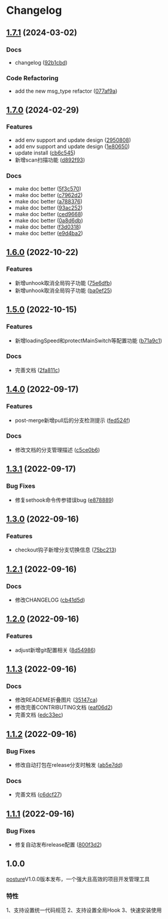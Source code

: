 # Changelog

## [1.7.1](https://github.com/WGrape/posture/compare/v1.7.0...v1.7.1) (2024-03-02)


### Docs

* changelog ([92b1cbd](https://github.com/WGrape/posture/commit/92b1cbd9957771ed251e2dfe29021be1403d96c5))


### Code Refactoring

* add the new msg_type refactor ([077af9a](https://github.com/WGrape/posture/commit/077af9aebfc618500ddf858518574c3d0dc35fcc))

## [1.7.0](https://github.com/WGrape/posture/compare/v1.6.0...v1.7.0) (2024-02-29)


### Features

* add env support and update design ([2950808](https://github.com/WGrape/posture/commit/295080881930fa825ecad5cb5a62e7986f95ed44))
* add env support and update design ([1e80650](https://github.com/WGrape/posture/commit/1e80650ed5770449f6793dc61374e22a32fc27d6))
* update install ([cb6c545](https://github.com/WGrape/posture/commit/cb6c54530fc8f84f532f94309a3275fe23748eb8))
* 新增scan扫描功能 ([d892f93](https://github.com/WGrape/posture/commit/d892f934bf70958782a0733b3ed77cc87847486c))


### Docs

* make doc better ([5f3c570](https://github.com/WGrape/posture/commit/5f3c57081d4f12d7232fd80a4822423956700bba))
* make doc better ([c7962d2](https://github.com/WGrape/posture/commit/c7962d2a47c360614dc29f66cd68ecd5fcd48bbe))
* make doc better ([a788376](https://github.com/WGrape/posture/commit/a7883764b911521421de1eb23bdd3d4f04f5e694))
* make doc better ([93ac252](https://github.com/WGrape/posture/commit/93ac252ada3199ab5b1e7a4dd138699db819b505))
* make doc better ([ced9668](https://github.com/WGrape/posture/commit/ced96687d2257d8a0460e622f5fc4709f9618c23))
* make doc better ([0a8d6db](https://github.com/WGrape/posture/commit/0a8d6dbf9d28ab114d652599330659293945cdc8))
* make doc better ([f3d0318](https://github.com/WGrape/posture/commit/f3d031844a1efa616426a094ce7dee58cc3fd855))
* make doc better ([e9d4ba2](https://github.com/WGrape/posture/commit/e9d4ba2b7f64d80d9ac9e5c9efe693bd0e28f445))

## [1.6.0](https://github.com/WGrape/posture/compare/v1.5.0...v1.6.0) (2022-10-22)


### Features

* 新增unhook取消全局钩子功能 ([75e6dfb](https://github.com/WGrape/posture/commit/75e6dfbe57b2842e0470bfbb21efbf30c5477222))
* 新增unhook取消全局钩子功能 ([ba0ef25](https://github.com/WGrape/posture/commit/ba0ef25b4757f0e81b2fec5df3d1b9248526d4f8))

## [1.5.0](https://github.com/WGrape/posture/compare/v1.4.0...v1.5.0) (2022-10-15)


### Features

* 新增loadingSpeed和protectMainSwitch等配置功能 ([b71a9c1](https://github.com/WGrape/posture/commit/b71a9c1e1fce395917c1f5925b09da55c2591804))


### Docs

* 完善文档 ([2fa811c](https://github.com/WGrape/posture/commit/2fa811c1d4153c9396f45da9adaec95618135fe3))

## [1.4.0](https://github.com/WGrape/posture/compare/v1.3.1...v1.4.0) (2022-09-17)


### Features

* post-merge新增pull后的分支检测提示 ([fed524f](https://github.com/WGrape/posture/commit/fed524f817711b2d3e91ea6a6ac1d16f6f7b2513))


### Docs

* 修改文档的分支管理描述 ([c5ce0b6](https://github.com/WGrape/posture/commit/c5ce0b67f40a8aec58b651c60bfcfd81d04e1322))

## [1.3.1](https://github.com/WGrape/posture/compare/v1.3.0...v1.3.1) (2022-09-17)


### Bug Fixes

* 修复sethook命令传参错误bug ([e878889](https://github.com/WGrape/posture/commit/e8788892ce5ca793816ca86171191e049b284974))

## [1.3.0](https://github.com/WGrape/posture/compare/v1.2.1...v1.3.0) (2022-09-16)


### Features

* checkout钩子新增分支切换信息 ([75bc213](https://github.com/WGrape/posture/commit/75bc2132ff318bac13f02d74a2ec992d465de783))

## [1.2.1](https://github.com/WGrape/posture/compare/v1.2.0...v1.2.1) (2022-09-16)


### Docs

* 修改CHANGELOG ([cb41d5d](https://github.com/WGrape/posture/commit/cb41d5d76e42d181edb8bdb65523610da2615e0c))

## [1.2.0](https://github.com/WGrape/posture/compare/v1.1.2...v1.2.0) (2022-09-16)


### Features

* adjust新增git配置相关 ([8d54986](https://github.com/WGrape/posture/commit/8d54986cdc084c6559cf35268fd06a2ae0d479a2))

## [1.1.3](https://github.com/WGrape/posture/compare/v1.1.2...v1.1.3) (2022-09-16)


### Docs

* 修改READEME折叠图片 ([35147ca](https://github.com/WGrape/posture/commit/35147caba73f9538293b3c93c348403527e7e144))
* 修改完善CONTRIBUTING文档 ([eaf06d2](https://github.com/WGrape/posture/commit/eaf06d26eddf345247ea44074c8d4a9932f966f9))
* 完善文档 ([edc33ec](https://github.com/WGrape/posture/commit/edc33ecb089ee92ee9f5818ba125a6ee11f2bdea))

## [1.1.2](https://github.com/WGrape/posture/compare/v1.1.1...v1.1.2) (2022-09-16)


### Bug Fixes

* 修改自动打包在release分支时触发 ([ab5e7dd](https://github.com/WGrape/posture/commit/ab5e7dd66808e8ab1ad4c0029b0fd8774a487722))


### Docs

* 完善文档 ([c6dcf27](https://github.com/WGrape/posture/commit/c6dcf2772fcdda742be9e63694c9de5723f808a9))

## [1.1.1](https://github.com/WGrape/posture/compare/v1.1.0...v1.1.1) (2022-09-16)


### Bug Fixes

* 修复自动发布release配置 ([800f3d2](https://github.com/WGrape/posture/commit/800f3d2287f38551259991896bf2ccc4c8d6fafd))

## 1.0.0

[posture](https://github.com/WGrape/CIManager)V1.0.0版本发布，一个强大且高效的项目开发管理工具

### 特性
1、支持设置统一代码规范
2、支持设置全局Hook
3、快速安装使用

